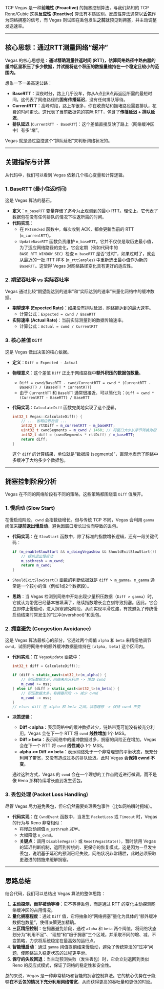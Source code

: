 

TCP Vegas 是一种**前瞻性 (Proactive)** 的拥塞控制算法，与我们熟知的 TCP Reno/Cubic 这类**反应性 (Reactive)** 算法有本质区别。反应性算法通常以**丢包**作为网络拥塞的信号，而 Vegas 则试图在丢包发生**之前**就预见到拥塞，并主动调整发送速率。

------



## 核心思想：通过RTT测量网络“缓冲”

Vegas 的核心思想是：**通过精确测量往返时间 (RTT)，估算网络路径中路由器的缓冲区里积压了多少数据，并试图将这个积压的数据量维持在一个稳定且较小的范围内。**

想象一下一条高速公路：

- **BaseRTT**：深夜时分，路上几乎没车，你从A点到B点再返回所需的最短时间。这代表了网络路径的**固有传播延迟**，没有任何排队等待。
- **CurrentRTT**：高峰时段，路上车很多，你在收费站和拥堵路段需要排队，花费的时间更长。这代表了当前数据包的实际 RTT，包含了**传播延迟 + 排队延迟**。
- **排队延迟** (`CurrentRTT - BaseRTT`)：这个差值直接反映了路上（网络缓冲区中）有多“堵”。

Vegas 就是通过监控这个“排队延迟”来判断网络状况的。

------



## 关键指标与计算

从代码中，我们可以看到 Vegas 依赖几个核心变量和计算逻辑。



### 1. BaseRTT (最小往返时间)

这是 Vegas 算法的基石。

- **定义**：`m_baseRTT` 变量存储了迄今为止观测到的最小 RTT。理论上，它代表了数据包在没有任何排队的情况下往返所需的时间。
- **代码实现**：
  - 在 `PktsAcked` 函数中，每次收到 ACK，都会更新当前的 RTT (`m_currentRTT`)。
  - `UpdateBaseRTT` 函数负责维护 `m_baseRTT`。它并不仅仅是取历史最小值，为了适应网络路径的变化，它会定期（例如代码中的 `BASE_RTT_WINDOW_SEC`）检查 `m_baseRTT` 是否“过时”，如果过时了，就会从最近的一批 RTT 样本 (`m_rttSamples`) 中重新选出最小值作为新的 `BaseRTT`。这使得 Vegas 对网络路径变化具有更好的适应性。



### 2. 期望吞吐率 vs 实际吞吐率

Vegas 通过比较“期望能达到的速率”和“实际达到的速率”来量化网络中的缓冲数据。

- **期望速率 (Expected Rate)**：如果没有排队延迟，网络能达到的最大速率。
  - 计算公式：`Expected = cwnd / BaseRTT`
- **实际速率 (Actual Rate)**：当前实际测量到的数据传输速率。
  - 计算公式：`Actual = cwnd / CurrentRTT`



### 3. 核心差值 `Diff`

这是 Vegas 做出决策的核心依据。

- **定义**：`Diff = Expected - Actual`

- **物理意义**：这个差值 `Diff` 正比于网络路径中**额外积压的数据包数量**。

  - `Diff = cwnd/BaseRTT - cwnd/CurrentRTT = cwnd * (CurrentRTT - BaseRTT) / (BaseRTT * CurrentRTT)`
  - 由于 `CurrentRTT` 和 `BaseRTT` 通常很接近，可以简化为：`Diff ≈ cwnd * (CurrentRTT - BaseRTT) / BaseRTT`

- **代码实现**：`CalculateDiff` 函数完美地实现了这个逻辑。

  ```cpp
  int32_t Vegas::CalculateDiff() {
      // ... 省略边界检查 ...
      int32_t rttDiff = m_currentRTT - m_baseRTT;
      uint32_t cwndSegments = m_cwnd / 1460; // 将窗口大小从字节转换为段
      int32_t diff = (cwndSegments * rttDiff) / m_baseRTT;
      return diff;
  }
  ```

  这个 `diff` 的计算结果，单位就是“数据段 (segments)”，直观地表示了网络中多缓冲了大约多少个数据包。

------



## 拥塞控制阶段分析

Vegas 在不同的网络阶段有不同的策略，这些策略都围绕着 `Diff` 值展开。

### 1. 慢启动 (Slow Start)

在慢启动阶段，`cwnd` 会指数级增长。但与传统 TCP 不同，Vegas 会利用 `gamma` 阈值来**提前退出慢启动**，避免因窗口增长过快而导致的丢包。

- **代码实现**：在 `SlowStart` 函数中，除了标准的指数增长逻辑，还有一段关键代码：

  ```cpp
  if (m_enableSlowStart && m_doingVegasNow && ShouldExitSlowStart()) {
      // 提前退出慢启动
      m_ssthresh = m_cwnd;
      return m_cwnd;
  }
  ```

- `ShouldExitSlowStart()` 函数的判断依据就是 `diff > m_gamma`。`m_gamma` 通常是一个较小的值（例如1或2个数据段）。

- **思路**：当 Vegas 检测到网络中开始出现少量积压数据（`Diff > gamma`）时，它就认为带宽已经基本被填满了，继续指数增长会立刻导致拥塞。因此，它会立即停止慢启动，进入拥塞避免阶段，从而实现平滑过渡，有效避免了传统慢启动结束时常发生的“过冲(overshoot)”和丢包。



### 2. 拥塞避免 (Congestion Avoidance)

这是 Vegas 算法最核心的部分，它通过两个阈值 `alpha` 和 `beta` 来精细地调节 `cwnd`，试图将网络中的额外缓冲数据量维持在 `[alpha, beta]` 这个区间内。

- **代码实现**：在 `VegasUpdate` 函数中：

  ```cpp
  int32_t diff = CalculateDiff();
  
  if (diff < static_cast<int32_t>(m_alpha)) {
      // 积压数据太少，网络未充分利用 -> 增加 cwnd
      m_cwnd += mss;
  } else if (diff > static_cast<int32_t>(m_beta)) {
      // 积压数据太多，有拥塞风险 -> 减少 cwnd
      m_cwnd -= mss;
  }
  // else: diff 在 alpha 和 beta 之间，状态理想 -> 保持 cwnd 不变
  ```

- **决策逻辑**：

  - **Diff < alpha**：表示网络中的缓冲数据过少，链路带宽可能没有被充分利用。Vegas 会在下一个 RTT 将 `cwnd` **线性增加** 1个 MSS。
  - **Diff > beta**：表示网络中的缓冲数据过多，拥塞的风险正在增加。Vegas 会在下一个 RTT 将 `cwnd` **线性减小** 1个 MSS。
  - **alpha <= Diff <= beta**：表示网络处于一个非常理想的平衡状态，既充分利用了带宽，又没有造成过多的排队延迟。此时 Vegas 会**保持 cwnd 不变**。

  通过这种方式，Vegas 的 `cwnd` 会在一个理想的工作点附近进行微调，而不是像 Reno 那样持续增长直到发生丢包。



### 3. 丢包处理 (Packet Loss Handling)

尽管 Vegas 尽力避免丢包，但它仍然需要处理丢包事件（比如网络瞬时拥堵）。

- **代码实现**：在 `CwndEvent` 函数中，当发生 `PacketLoss` 或 `Timeout` 时，Vegas 的行为与 Reno 非常相似：
  - 将慢启动阈值 `m_ssthresh` 减半。
  - 大幅降低 `m_cwnd`。
  - **关键点**：调用 `DisableVegas()` 或 `ResetVegasState()`，暂时禁用 Vegas 的延迟判断机制，退回到传统的、更保守的恢复模式。这是因为一旦发生丢包，说明基于延迟的预测已经失败，网络状况非常糟糕，此时必须采取更激进的措施来缓解拥塞。

------



## 思路总结

结合代码，我们可以总结出 Vegas 算法的整体思路：

1. **主动探测，而非被动等待**：它不等待丢包，而是通过 RTT 的变化主动探测网络缓冲区的占用情况。
2. **量化拥塞程度**：通过 `Diff` 值，它将抽象的“网络拥塞”量化为具体的“额外缓冲数据包数量”，使得决策更加精确。
3. **三区精细控制**：在拥塞避免阶段，通过 `alpha` 和 `beta` 两个阈值，将网络状态划分为“利用不足”、“理想”和“趋于拥塞”三个区域，并采取不同的增、减、不变策略，力求将系统稳定在最高效的运行点。
4. **智能慢启动**：通过 `gamma` 阈值提前结束慢启动，避免了传统算法的“过冲”问题，使网络进入稳定状态的过程更平滑。
5. **保守的失败回退**：当主动预测失败（发生丢包）时，它会立刻退回到类似 Reno 的反应式模式，保证了网络的稳定性和安全性。

总的来说，Vegas 是一种非常精巧和智能的拥塞控制算法。它的核心优势在于能够**在不丢包的情况下充分利用网络带宽**，从而获得更高的吞吐量和更低的时延。